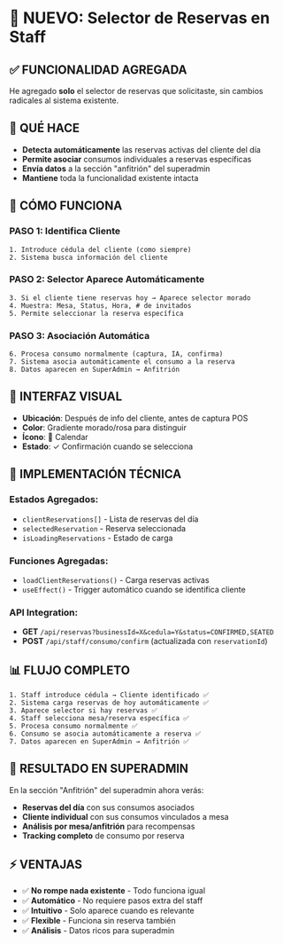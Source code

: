 # 📅 NUEVO: Selector de Reservas en Staff

## ✅ FUNCIONALIDAD AGREGADA

He agregado **solo** el selector de reservas que solicitaste, sin cambios radicales al sistema existente.

## 🎯 QUÉ HACE

- **Detecta automáticamente** las reservas activas del cliente del día
- **Permite asociar** consumos individuales a reservas específicas  
- **Envía datos** a la sección "anfitrión" del superadmin
- **Mantiene** toda la funcionalidad existente intacta

## 📱 CÓMO FUNCIONA

### **PASO 1: Identifica Cliente**
```
1. Introduce cédula del cliente (como siempre)
2. Sistema busca información del cliente
```

### **PASO 2: Selector Aparece Automáticamente** 
```
3. Si el cliente tiene reservas hoy → Aparece selector morado
4. Muestra: Mesa, Status, Hora, # de invitados
5. Permite seleccionar la reserva específica
```

### **PASO 3: Asociación Automática**
```
6. Procesa consumo normalmente (captura, IA, confirma)
7. Sistema asocia automáticamente el consumo a la reserva
8. Datos aparecen en SuperAdmin → Anfitrión
```

## 🎨 INTERFAZ VISUAL

- **Ubicación**: Después de info del cliente, antes de captura POS
- **Color**: Gradiente morado/rosa para distinguir
- **Ícono**: 📅 Calendar 
- **Estado**: ✓ Confirmación cuando se selecciona

## 🔧 IMPLEMENTACIÓN TÉCNICA

### **Estados Agregados:**
- `clientReservations[]` - Lista de reservas del día
- `selectedReservation` - Reserva seleccionada  
- `isLoadingReservations` - Estado de carga

### **Funciones Agregadas:**
- `loadClientReservations()` - Carga reservas activas
- `useEffect()` - Trigger automático cuando se identifica cliente

### **API Integration:**
- **GET** `/api/reservas?businessId=X&cedula=Y&status=CONFIRMED,SEATED`
- **POST** `/api/staff/consumo/confirm` (actualizada con `reservationId`)

## 📊 FLUJO COMPLETO

```
1. Staff introduce cédula → Cliente identificado ✅
2. Sistema carga reservas de hoy automáticamente ✅
3. Aparece selector si hay reservas ✅
4. Staff selecciona mesa/reserva específica ✅
5. Procesa consumo normalmente ✅
6. Consumo se asocia automáticamente a reserva ✅
7. Datos aparecen en SuperAdmin → Anfitrión ✅
```

## 🎯 RESULTADO EN SUPERADMIN

En la sección "Anfitrión" del superadmin ahora verás:
- **Reservas del día** con sus consumos asociados
- **Cliente individual** con sus consumos vinculados a mesa
- **Análisis por mesa/anfitrión** para recompensas
- **Tracking completo** de consumo por reserva

## ⚡ VENTAJAS

- ✅ **No rompe nada existente** - Todo funciona igual
- ✅ **Automático** - No requiere pasos extra del staff
- ✅ **Intuitivo** - Solo aparece cuando es relevante
- ✅ **Flexible** - Funciona sin reserva también
- ✅ **Análisis** - Datos ricos para superadmin
